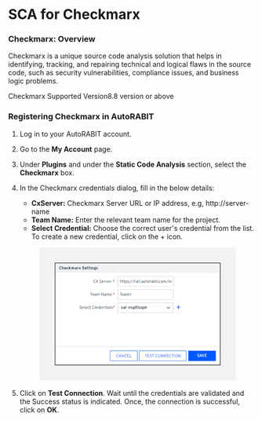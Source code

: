 # SCA for Checkmarx

### Checkmarx: Overview <a href="#checkmarx-overview" id="checkmarx-overview"></a>

Checkmarx is a unique source code analysis solution that helps in identifying, tracking, and repairing technical and logical flaws in the source code, such as security vulnerabilities, compliance issues, and business logic problems.

Checkmarx Supported Version8.8 version or above

### Registering Checkmarx in AutoRABIT  <a href="#registering-checkmarx-in-autorabit" id="registering-checkmarx-in-autorabit"></a>

1. Log in to your AutoRABIT account.&#x20;
2. Go to the **My Account** page.&#x20;
3. Under **Plugins** and under the **Static Code Analysis** section, select the **Checkmarx** box.
4.  In the Checkmarx credentials dialog, fill in the below details:

    * **CxServer:** Checkmarx Server URL or IP address, e.g, http://server-name
    * **Team Name:** Enter the relevant team name for the project.
    * **Select Credential:** Choose the correct user's credential from the list. To create a new credential, click on the + icon.

    <figure><img src="../../../.gitbook/assets/image (864).png" alt=""><figcaption></figcaption></figure>
5. &#x20;Click on **Test Connection**. Wait until the credentials are validated and the Success status is indicated. Once, the connection is successful, click on **OK**. &#x20;
